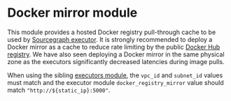 # Docker mirror module

This module provides a hosted Docker registry pull-through cache to be used by [Sourcegraph executor](https://docs.sourcegraph.com/admin/executors). It is strongly recommended to deploy a Docker mirror as a cache to reduce rate limiting by the public [Docker Hub registry](https://hub.docker.com/). We have also seen deploying a Docker mirror in the same physical zone as the executors significantly decreased latencies during image pulls.

When using the sibling [executors module](https://registry.terraform.io/modules/sourcegraph/executors/aws/3.42.0/submodules/executors), the `vpc_id` and `subnet_id` values must match and the executor module `docker_registry_mirror` value should match `"http://${static_ip}:5000"`.
